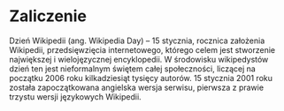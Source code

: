 # Zaliczenie


Dzień Wikipedii (ang. Wikipedia Day) – 15 stycznia, rocznica założenia Wikipedii, przedsięwzięcia internetowego, którego celem jest stworzenie największej i wielojęzycznej encyklopedii. W środowisku wikipedystów dzień ten jest nieformalnym świętem całej społeczności, liczącej na początku 2006 roku kilkadziesiąt tysięcy autorów. 15 stycznia 2001 roku została zapoczątkowana angielska wersja serwisu, pierwsza z prawie trzystu wersji językowych Wikipedii.